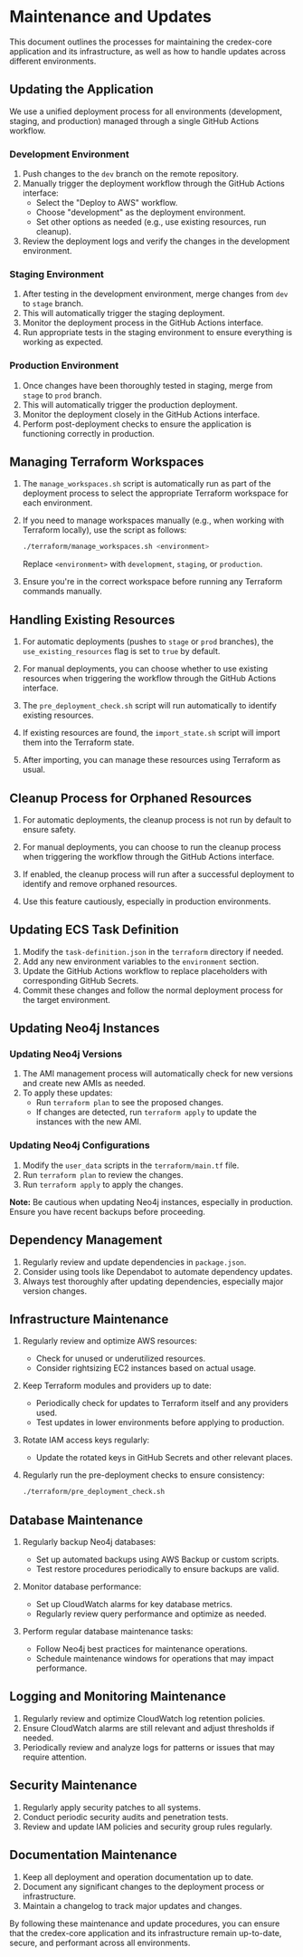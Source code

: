 # Maintenance and Updates

This document outlines the processes for maintaining the credex-core application and its infrastructure, as well as how to handle updates across different environments.

## Updating the Application

We use a unified deployment process for all environments (development, staging, and production) managed through a single GitHub Actions workflow.

### Development Environment

1. Push changes to the `dev` branch on the remote repository.
2. Manually trigger the deployment workflow through the GitHub Actions interface:
   - Select the "Deploy to AWS" workflow.
   - Choose "development" as the deployment environment.
   - Set other options as needed (e.g., use existing resources, run cleanup).
3. Review the deployment logs and verify the changes in the development environment.

### Staging Environment

1. After testing in the development environment, merge changes from `dev` to `stage` branch.
2. This will automatically trigger the staging deployment.
3. Monitor the deployment process in the GitHub Actions interface.
4. Run appropriate tests in the staging environment to ensure everything is working as expected.

### Production Environment

1. Once changes have been thoroughly tested in staging, merge from `stage` to `prod` branch.
2. This will automatically trigger the production deployment.
3. Monitor the deployment closely in the GitHub Actions interface.
4. Perform post-deployment checks to ensure the application is functioning correctly in production.

## Managing Terraform Workspaces

1. The `manage_workspaces.sh` script is automatically run as part of the deployment process to select the appropriate Terraform workspace for each environment.

2. If you need to manage workspaces manually (e.g., when working with Terraform locally), use the script as follows:
   ```bash
   ./terraform/manage_workspaces.sh <environment>
   ```
   Replace `<environment>` with `development`, `staging`, or `production`.

3. Ensure you're in the correct workspace before running any Terraform commands manually.

## Handling Existing Resources

1. For automatic deployments (pushes to `stage` or `prod` branches), the `use_existing_resources` flag is set to `true` by default.

2. For manual deployments, you can choose whether to use existing resources when triggering the workflow through the GitHub Actions interface.

3. The `pre_deployment_check.sh` script will run automatically to identify existing resources.

4. If existing resources are found, the `import_state.sh` script will import them into the Terraform state.

5. After importing, you can manage these resources using Terraform as usual.

## Cleanup Process for Orphaned Resources

1. For automatic deployments, the cleanup process is not run by default to ensure safety.

2. For manual deployments, you can choose to run the cleanup process when triggering the workflow through the GitHub Actions interface.

3. If enabled, the cleanup process will run after a successful deployment to identify and remove orphaned resources.

4. Use this feature cautiously, especially in production environments.

## Updating ECS Task Definition

1. Modify the `task-definition.json` in the `terraform` directory if needed.
2. Add any new environment variables to the `environment` section.
3. Update the GitHub Actions workflow to replace placeholders with corresponding GitHub Secrets.
4. Commit these changes and follow the normal deployment process for the target environment.

## Updating Neo4j Instances

### Updating Neo4j Versions

1. The AMI management process will automatically check for new versions and create new AMIs as needed.
2. To apply these updates:
   - Run `terraform plan` to see the proposed changes.
   - If changes are detected, run `terraform apply` to update the instances with the new AMI.

### Updating Neo4j Configurations

1. Modify the `user_data` scripts in the `terraform/main.tf` file.
2. Run `terraform plan` to review the changes.
3. Run `terraform apply` to apply the changes.

**Note:** Be cautious when updating Neo4j instances, especially in production. Ensure you have recent backups before proceeding.

## Dependency Management

1. Regularly review and update dependencies in `package.json`.
2. Consider using tools like Dependabot to automate dependency updates.
3. Always test thoroughly after updating dependencies, especially major version changes.

## Infrastructure Maintenance

1. Regularly review and optimize AWS resources:
   - Check for unused or underutilized resources.
   - Consider rightsizing EC2 instances based on actual usage.

2. Keep Terraform modules and providers up to date:
   - Periodically check for updates to Terraform itself and any providers used.
   - Test updates in lower environments before applying to production.

3. Rotate IAM access keys regularly:
   - Update the rotated keys in GitHub Secrets and other relevant places.

4. Regularly run the pre-deployment checks to ensure consistency:
   ```bash
   ./terraform/pre_deployment_check.sh
   ```

## Database Maintenance

1. Regularly backup Neo4j databases:
   - Set up automated backups using AWS Backup or custom scripts.
   - Test restore procedures periodically to ensure backups are valid.

2. Monitor database performance:
   - Set up CloudWatch alarms for key database metrics.
   - Regularly review query performance and optimize as needed.

3. Perform regular database maintenance tasks:
   - Follow Neo4j best practices for maintenance operations.
   - Schedule maintenance windows for operations that may impact performance.

## Logging and Monitoring Maintenance

1. Regularly review and optimize CloudWatch log retention policies.
2. Ensure CloudWatch alarms are still relevant and adjust thresholds if needed.
3. Periodically review and analyze logs for patterns or issues that may require attention.

## Security Maintenance

1. Regularly apply security patches to all systems.
2. Conduct periodic security audits and penetration tests.
3. Review and update IAM policies and security group rules regularly.

## Documentation Maintenance

1. Keep all deployment and operation documentation up to date.
2. Document any significant changes to the deployment process or infrastructure.
3. Maintain a changelog to track major updates and changes.

By following these maintenance and update procedures, you can ensure that the credex-core application and its infrastructure remain up-to-date, secure, and performant across all environments.